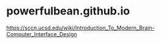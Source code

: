 # powerfulbean.github.io

https://sccn.ucsd.edu/wiki/Introduction_To_Modern_Brain-Computer_Interface_Design

